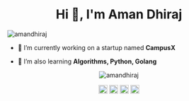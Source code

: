 <h1 align="center">Hi 👋, I'm Aman Dhiraj</h1>
<p align="left"> <img src="https://komarev.com/ghpvc/?username=amandhiraj" alt="amandhiraj" /> </p>

- 🔭 I’m currently working on a startup named **CampusX**

- 🌱 I’m also learning **Algorithms, Python, Golang**

<p align="center"> <img src="https://github-readme-stats.vercel.app/api?username=amandhiraj&show_icons=true" alt="amandhiraj" /> </p>

<p align="center"> 
<a href="https://twitter.com/amandhiraj" target="blank"><img align="center" src="https://cdn.jsdelivr.net/npm/simple-icons@3.0.1/icons/twitter.svg" alt="amandhiraj" height="20" width="20" /></a>
<a href="https://linkedin.com/in/amandhiraj" target="blank"><img align="center" src="https://cdn.jsdelivr.net/npm/simple-icons@3.0.1/icons/linkedin.svg" alt="amandhiraj" height="20" width="20" /></a>
<a href="https://fb.com/AmanSinghDhiraj" target="blank"><img align="center" src="https://cdn.jsdelivr.net/npm/simple-icons@3.0.1/icons/facebook.svg" alt="AmanSinghDhiraj" height="20" width="20" /></a>
<a href="https://instagram.com/amandhiraj" target="blank"><img align="center" src="https://cdn.jsdelivr.net/npm/simple-icons@3.0.1/icons/instagram.svg" alt="amandhiraj" height="20" width="20" /></a>
</p>
